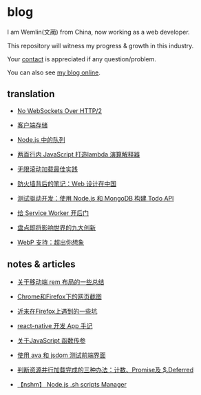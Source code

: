 # blog

I am Wemlin(文蔺) from China, now working as a web developer. 

This repository will witness my progress & growth in this industry.

Your [contact](mailto:angusfu1126@qq.com) is appreciated if any question/problem.

You can also see [my blog online](https://segmentfault.com/blog/wemlin).

## translation

- [No WebSockets Over HTTP/2](translation/no-websockets-over-http2.md)

- [客户端存储](translation/client-side-storage.md)

- [Node.js 中的队列](translation/queues-in-node.js.md)

- [两百行内 JavaScript 打造lambda 演算解释器](translation/writing-a-lambda-calculus-interpreter-in-javascript.md)

- [无限滚动加载最佳实践](translation/infinite-scrolling-best-practices.md)

- [防火墙背后的笔记：Web 设计在中国](translation/notes-from-behind-the-firewall-the-state-of-web-design-in-china.md)

- [测试驱动开发：使用 Node.js 和 MongoDB 构建 Todo API](translation/todo-api-with-unit-test.md)

- [给 Service Worker 开后门](translation/backdoor-service-worker.md)

- [盘点即将影响世界的九大创新](translation/9-innovations-that-could-become-the-next-big-thing.md)

- [WebP 支持：超出你想象](translation/webp-support.md)

## notes & articles

- [关于移动端 rem 布局的一些总结](blog/about-rem-layout.md)

- [Chrome和Firefox下的网页截图](blog/screen-shot-upload.md)

- [近来在Firefox上遇到的一些坑](blog/problems-with-firefox.md)

- [react-native 开发 App 手记](blog/app-with-react-native.md)

- [关于JavaScript 函数传参](blog/javascript-argument.md)

- [使用 ava 和 jsdom 测试前端界面](blog/test-with-ava-jsdom.md)

- [判断资源并行加载完成的三种办法：计数、Promise及 $.Deferred](blog/when-are-all-resources-all-loaded.md)

- [【nshm】 Node.js .sh scripts Manager](blog/Node.js-sh-scripts-Manager.md)